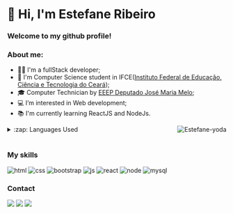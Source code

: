# 👋 Hi, I'm Estefane Ribeiro

### Welcome to my github profile! 

### About me: 
- 👩‍💻 I'm a fullStack developer;
- 🏫 I'm Computer Science student in IFCE([Instituto Federal de Educação, Ciência e Tecnologia do Ceará](https://ifce.edu.br));
- 🎓 Computer Technician by [EEEP Deputado José Maria Melo](http://eeepdepjosemariamelo.blogspot.com/);
- 💻 I’m interested in Web development;
- 📚 I'm currently learning ReactJS and NodeJs.

<img align="right" alt="Estefane-yoda" src="https://camo.githubusercontent.com/47688b3dfb09f8ad407df916a91e237c67478dccd2885b7040e1d9cdeeded205/68747470733a2f2f6d656469612e646973636f72646170702e6e65742f6174746163686d656e74732f3837373235333931393534303134323131322f3837373235353734323730333433353834362f6573746566616e652e676966">

<details>
    <summary>:zap: Languages Used</summary>
  <br/>
  <img src="https://github-readme-stats.vercel.app/api/top-langs/?username=estefane-ribeiro&layout=compact&bg_color=ffffff&text_color=333333">
</details>
<br/>


### My skills
![html](https://user-images.githubusercontent.com/99495540/226227062-958da96e-773c-40eb-bc3a-cc560b3258fd.png)
![css](https://user-images.githubusercontent.com/99495540/226226367-89056a3d-a2df-485e-a8f7-ff2206e83ec6.png)
![bootstrap](https://user-images.githubusercontent.com/99495540/226227000-3cc33c75-36a2-418b-b3df-1d722acce15c.png)
![js](https://user-images.githubusercontent.com/99495540/226227070-e0ce6904-99b5-4da7-a940-e2db21e08044.png)
![react](https://user-images.githubusercontent.com/99495540/226227242-d55b5cf0-59ab-49ea-8c0b-69259f543398.png)
![node](https://user-images.githubusercontent.com/99495540/226227122-8752f1cb-5a4c-4564-9644-cffc8f313b08.png)
![mysql](https://user-images.githubusercontent.com/99495540/226227119-53756f73-4b51-413e-ae43-4137ede892e9.png)

### Contact
<a href="https://www.linkedin.com/in/estefane-ribeiro-410a1822a/" target="_blank"><img src="https://img.shields.io/badge/LinkedIn-0077B5?style=for-the-badge&logo=linkedin&logoColor=white"></a>
<a href="mailto:estefaneribeiroveras@gmail.com" target="_blank"><img src="https://img.shields.io/badge/Gmail-D14836?style=for-the-badge&logo=gmail&logoColor=white" target="_blank"></a>
<a href="https://www.instagram.com/_estefane_veras" target="_blank" style="border-radius:5px"><img src="https://img.shields.io/badge/Instagram-E4405F?style=for-the-badge&logo=instagram&logoColor=white" target="_blank"></a>

<!---
estefane-ribeiro/estefane-ribeiro is a ✨ special ✨ repository because its `README.md` (this file) appears on your GitHub profile.
You can click the Preview link to take a look at your changes.
--->
